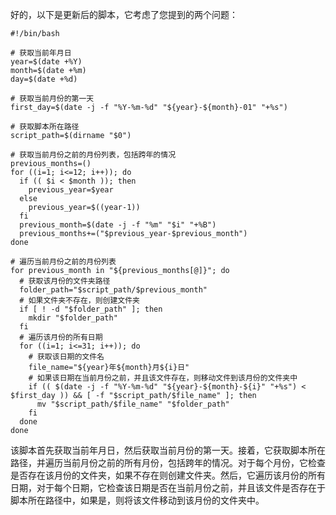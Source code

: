 好的，以下是更新后的脚本，它考虑了您提到的两个问题：

``` shell
#!/bin/bash

# 获取当前年月日
year=$(date +%Y)
month=$(date +%m)
day=$(date +%d)

# 获取当前月份的第一天
first_day=$(date -j -f "%Y-%m-%d" "${year}-${month}-01" "+%s")

# 获取脚本所在路径
script_path=$(dirname "$0")

# 获取当前月份之前的月份列表，包括跨年的情况
previous_months=()
for ((i=1; i<=12; i++)); do
  if (( $i < $month )); then
    previous_year=$year
  else
    previous_year=$((year-1))
  fi
  previous_month=$(date -j -f "%m" "$i" "+%B")
  previous_months+=("$previous_year-$previous_month")
done

# 遍历当前月份之前的月份列表
for previous_month in "${previous_months[@]}"; do
  # 获取该月份的文件夹路径
  folder_path="$script_path/$previous_month"
  # 如果文件夹不存在，则创建文件夹
  if [ ! -d "$folder_path" ]; then
    mkdir "$folder_path"
  fi
  # 遍历该月份的所有日期
  for ((i=1; i<=31; i++)); do
    # 获取该日期的文件名
    file_name="${year}年${month}月${i}日"
    # 如果该日期在当前月份之前，并且该文件存在，则移动文件到该月份的文件夹中
    if (( $(date -j -f "%Y-%m-%d" "${year}-${month}-${i}" "+%s") < $first_day )) && [ -f "$script_path/$file_name" ]; then
      mv "$script_path/$file_name" "$folder_path"
    fi
  done
done
```

该脚本首先获取当前年月日，然后获取当前月份的第一天。接着，它获取脚本所在路径，并遍历当前月份之前的所有月份，包括跨年的情况。对于每个月份，它检查是否存在该月份的文件夹，如果不存在则创建文件夹。然后，它遍历该月份的所有日期，对于每个日期，它检查该日期是否在当前月份之前，并且该文件是否存在于脚本所在路径中，如果是，则将该文件移动到该月份的文件夹中。